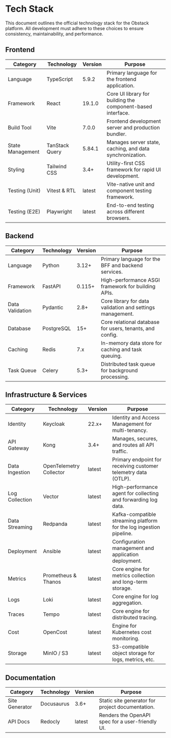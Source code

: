 # Tech Stack

This document outlines the official technology stack for the Obstack platform. All development must adhere to these choices to ensure consistency, maintainability, and performance.

## Frontend

| Category | Technology | Version | Purpose |
|---|---|---|---|
| Language | TypeScript | 5.9.2 | Primary language for the frontend application. |
| Framework | React | 19.1.0 | Core UI library for building the component-based interface. |
| Build Tool | Vite | 7.0.0 | Frontend development server and production bundler. |
| State Management | TanStack Query | 5.84.1 | Manages server state, caching, and data synchronization. |
| Styling | Tailwind CSS | 3.4+ | Utility-first CSS framework for rapid UI development. |
| Testing (Unit) | Vitest & RTL | latest | Vite-native unit and component testing framework. |
| Testing (E2E) | Playwright | latest | End-to-end testing across different browsers. |

## Backend

| Category | Technology | Version | Purpose |
|---|---|---|---|
| Language | Python | 3.12+ | Primary language for the BFF and backend services. |
| Framework | FastAPI | 0.115+ | High-performance ASGI framework for building APIs. |
| Data Validation | Pydantic | 2.8+ | Core library for data validation and settings management. |
| Database | PostgreSQL | 15+ | Core relational database for users, tenants, and config. |
| Caching | Redis | 7.x | In-memory data store for caching and task queuing. |
| Task Queue | Celery | 5.3+ | Distributed task queue for background processing. |

## Infrastructure & Services

| Category | Technology | Version | Purpose |
|---|---|---|---|
| Identity | Keycloak | 22.x+ | Identity and Access Management for multi-tenancy. |
| API Gateway | Kong | 3.4+ | Manages, secures, and routes all API traffic. |
| Data Ingestion | OpenTelemetry Collector | latest | Primary endpoint for receiving customer telemetry data (OTLP). |
| Log Collection | Vector | latest | High-performance agent for collecting and forwarding log data. |
| Data Streaming | Redpanda | latest | Kafka-compatible streaming platform for the log ingestion pipeline. |
| Deployment | Ansible | latest | Configuration management and application deployment. |
| Metrics | Prometheus & Thanos | latest | Core engine for metrics collection and long-term storage. |
| Logs | Loki | latest | Core engine for log aggregation. |
| Traces | Tempo | latest | Core engine for distributed tracing. |
| Cost | OpenCost | latest | Engine for Kubernetes cost monitoring. |
| Storage | MinIO / S3 | latest | S3-compatible object storage for logs, metrics, etc. |

## Documentation

| Category | Technology | Version | Purpose |
|---|---|---|---|
| Site Generator | Docusaurus | 3.6+ | Static site generator for project documentation. |
| API Docs | Redocly | latest | Renders the OpenAPI spec for a user-friendly UI. |
